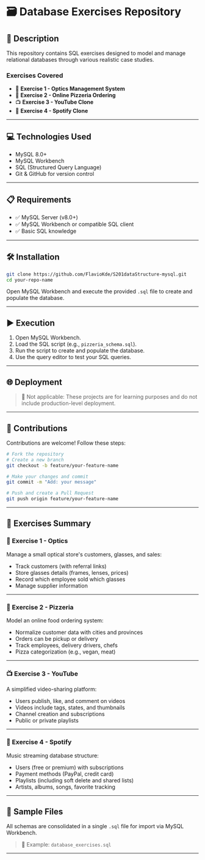 # 🗃️ Database Exercises Repository

## 📄 Description

This repository contains SQL exercises designed to model and manage relational databases through various realistic case studies.

### Exercises Covered

- 🧿 **Exercise 1 - Optics Management System**
- 🍕 **Exercise 2 - Online Pizzeria Ordering**
- 📺 **Exercise 3 - YouTube Clone**
- 🎵 **Exercise 4 - Spotify Clone**

---

## 💻 Technologies Used

- MySQL 8.0+
- MySQL Workbench
- SQL (Structured Query Language)
- Git & GitHub for version control

---

## 📋 Requirements

- ✅ MySQL Server (v8.0+)
- ✅ MySQL Workbench or compatible SQL client
- ✅ Basic SQL knowledge

---

## 🛠️ Installation

```bash
git clone https://github.com/FlavioKde/S201dataStructure-mysql.git
cd your-repo-name
```

Open MySQL Workbench and execute the provided `.sql` file to create and populate the database.

---

## ▶️ Execution

1. Open MySQL Workbench.
2. Load the SQL script (e.g., `pizzeria_schema.sql`).
3. Run the script to create and populate the database.
4. Use the query editor to test your SQL queries.

---

## 🌐 Deployment

> 🚫 Not applicable: These projects are for learning purposes and do not include production-level deployment.

---

## 🤝 Contributions

Contributions are welcome! Follow these steps:

```bash
# Fork the repository
# Create a new branch
git checkout -b feature/your-feature-name

# Make your changes and commit
git commit -m "Add: your message"

# Push and create a Pull Request
git push origin feature/your-feature-name
```

---

## 📌 Exercises Summary

### 🧿 Exercise 1 - Optics

Manage a small optical store's customers, glasses, and sales:

- Track customers (with referral links)
- Store glasses details (frames, lenses, prices)
- Record which employee sold which glasses
- Manage supplier information

---

### 🍕 Exercise 2 - Pizzeria

Model an online food ordering system:

- Normalize customer data with cities and provinces
- Orders can be pickup or delivery
- Track employees, delivery drivers, chefs
- Pizza categorization (e.g., vegan, meat)

---

### 📺 Exercise 3 - YouTube

A simplified video-sharing platform:

- Users publish, like, and comment on videos
- Videos include tags, states, and thumbnails
- Channel creation and subscriptions
- Public or private playlists

---

### 🎵 Exercise 4 - Spotify

Music streaming database structure:

- Users (free or premium) with subscriptions
- Payment methods (PayPal, credit card)
- Playlists (including soft delete and shared lists)
- Artists, albums, songs, favorite tracking

---

## 📂 Sample Files

All schemas are consolidated in a single `.sql` file for import via MySQL Workbench.

> 📄 Example: `database_exercises.sql`

---


